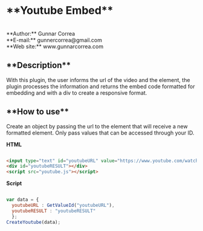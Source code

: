 <h1>**Youtube Embed**</h1><br>
**Author:** Gunnar Correa<br>
**E-mail:** gunnercorrea@gmail.com<br>
**Web site:** www.gunnarcorrea.com<br>

<h2>**Description**</h2>
With this plugin, the user informs the url of the video and the element, the plugin processes the information and returns the embed code formatted for embedding and with a div to create a responsive format.

<h2>**How to use**</h2>
Create an object by passing the url to the element that will receive a new formatted element. Only pass values that can be accessed through your ID.

**HTML**
```html

<input type="text" id="youtubeURL" value="https://www.youtube.com/watch?v=R7y9xl3ENec" /> 
<div id="youtubeRESULT"></div>
<script src="youtube.js"></script>
```

**Script**<br>
```javascript

var data = {
  youtubeURL : GetValueId("youtubeURL"),
  youtubeRESULT : "youtubeRESULT"
  };
CreateYoutube(data);
  
```
